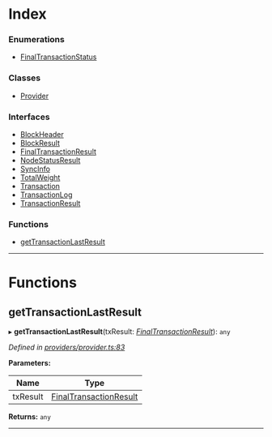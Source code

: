 

# Index

### Enumerations

* [FinalTransactionStatus](../enums/_providers_provider_.finaltransactionstatus.md)

### Classes

* [Provider](../classes/_providers_provider_.provider.md)

### Interfaces

* [BlockHeader](../interfaces/_providers_provider_.blockheader.md)
* [BlockResult](../interfaces/_providers_provider_.blockresult.md)
* [FinalTransactionResult](../interfaces/_providers_provider_.finaltransactionresult.md)
* [NodeStatusResult](../interfaces/_providers_provider_.nodestatusresult.md)
* [SyncInfo](../interfaces/_providers_provider_.syncinfo.md)
* [TotalWeight](../interfaces/_providers_provider_.totalweight.md)
* [Transaction](../interfaces/_providers_provider_.transaction.md)
* [TransactionLog](../interfaces/_providers_provider_.transactionlog.md)
* [TransactionResult](../interfaces/_providers_provider_.transactionresult.md)

### Functions

* [getTransactionLastResult](_providers_provider_.md#gettransactionlastresult)

---

# Functions

<a id="gettransactionlastresult"></a>

##  getTransactionLastResult

▸ **getTransactionLastResult**(txResult: *[FinalTransactionResult](../interfaces/_providers_provider_.finaltransactionresult.md)*): `any`

*Defined in [providers/provider.ts:83](https://github.com/nearprotocol/nearlib/blob/fb0e31a/src.ts/providers/provider.ts#L83)*

**Parameters:**

| Name | Type |
| ------ | ------ |
| txResult | [FinalTransactionResult](../interfaces/_providers_provider_.finaltransactionresult.md) |

**Returns:** `any`

___

